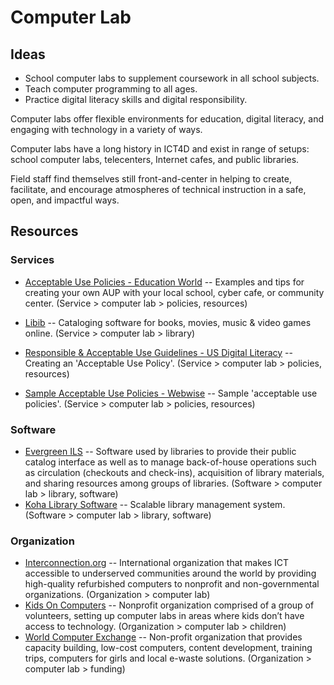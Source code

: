 # Computer Lab

## Ideas

- School computer labs to supplement coursework in all school subjects.
- Teach computer programming to all ages.
- Practice digital literacy skills and digital responsibility.

Computer labs offer flexible environments for education, digital literacy, and engaging with technology in a variety of ways.

Computer labs have a long history in ICT4D and exist in range of setups: school computer labs, telecenters, Internet cafes, and public libraries.

Field staff find themselves still front-and-center in helping to create, facilitate, and encourage atmospheres of technical instruction in a safe, open, and impactful ways.

## Resources



### Services

- [Acceptable Use Policies - Education World](http://educationworld.com/a_curr/curr093.shtml) -- Examples and tips for creating your own AUP with your local school, cyber cafe, or community center. (Service > computer lab > policies, resources)

- [Libib](https://libib.com/) -- Cataloging software for books, movies, music & video games online. (Service > computer lab > library)

- [Responsible & Acceptable Use Guidelines - US Digital Literacy](http://digitalliteracy.us/responsible-acceptable-use-guidelines/) -- Creating an 'Acceptable Use Policy'. (Service > computer lab > policies, resources)

- [Sample Acceptable Use Policies - Webwise](https://webwise.ie/teachers/sample-acceptable-use-policies-2/) -- Sample 'acceptable use policies'. (Service > computer lab > policies, resources)



### Software

- [Evergreen ILS](https://evergreen-ils.org/) -- Software used by libraries to provide their public catalog interface as well as to manage back-of-house operations such as circulation (checkouts and check-ins), acquisition of library materials, and sharing resources among groups of libraries. (Software > computer lab > library, software)
- [Koha Library Software](https://koha-community.org/) -- Scalable library management system. (Software > computer lab > library, software)



### Organization

- [Interconnection.org](http://interconnection.org) -- International organization that makes ICT accessible to underserved communities around the world by providing high-quality refurbished computers to nonprofit and non-governmental organizations. (Organization > computer lab)
- [Kids On Computers](http://www.kidsoncomputers.org/) -- Nonprofit organization comprised of a group of volunteers, setting up computer labs in areas where kids don’t have access to technology. (Organization > computer lab > children)
- [World Computer Exchange](http://worldcomputerexchange.org) -- Non-profit organization that provides capacity building, low-cost computers, content development, training trips, computers for girls and local e-waste solutions. (Organization > computer lab > funding)